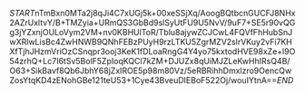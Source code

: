 $START$nTmBxn0MTa2j8qJi4C7xUGj5k+00xeSSjXq/AoogBQtbcnGUCFJ8NHx2AZrUxltvY/B+TMZyia+URmQS3GbBd9slSyUtFU9U5NvV/9uF7+SE5r90vQGg3jYZxnjOULoVym2VM+nv0KBHUlToR/Tblu8ajywZCJCwL4FQVfFhHubSnJwXRlwLisBc4ZwHNWB9QNhFEBzPUyH9rzLTKU5ZgrMZV2slrVKuy2vFi7KHXfTjhJHzmVriOzCSnqpr3ooj3KeK1fDLoaRngG4Y4yo75kxtodHVE98xZe+l9O54zrhQ+Lc7I6tSv5BolF5ZpIoqKQCl7kZM+DJUZx8qUiMJZLeKwHhIRsQ4B/O63+SikBavf8Qb6JbhY68jZxIROE5p98m80Vz/5eRBRihhDmxlzro9OencQwZosYtqKD4zENohGBe121teU53+1Cye43BveuDIEBoF522Oj/wouIYtnA==$END$